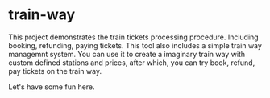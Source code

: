 # train-way
This project demonstrates the train tickets processing procedure. Including booking, refunding, paying tickets. This tool also includes a simple train way managemnt system. You can use it to create a imaginary train way with custom defined stations and prices, after which, you can try book, refund, pay tickets on the train way.

Let's have some fun here.
